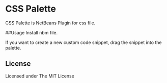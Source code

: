 CSS Palette
=========
CSS Palette is NetBeans Plugin for css file.

##Usage
Install nbm file.

If you want to create a new custom code snippet, drag the snippet into the palette. 

License
-----------
Licensed under The MIT License  
